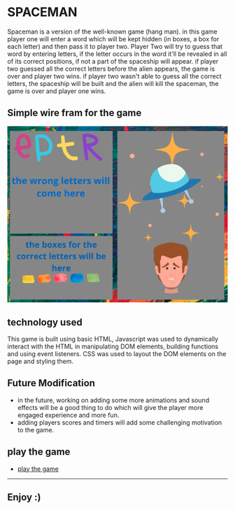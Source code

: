 # SPACEMAN

Spaceman is a version of the well-known game (hang man). in this game player one will enter a word which will be kept hidden (in boxes, a box for each letter) and then pass it to player two. Player Two will try to guess that word by entering letters, if the letter occurs in the word it'll be revealed in all of its correct positions, if not a part of the spaceship will appear. if player two guessed all the correct letters before the alien appears, the game is over and player two wins. if player two wasn't able to guess all the correct letters, the spaceship will be built and the alien will kill the spaceman, the game is over and player one wins.

## Simple wire fram for the game

![wire frame](wireFrame.png)

## technology used
This game is built using basic HTML, Javascript was used to dynamically interact with the HTML in manipulating DOM elements, building functions and using event listeners. CSS was used to layout the DOM elements on the page and styling them. 


## Future Modification

* in the future, working on adding some more animations and sound effects will be a good thing to do which will give the player more engaged experience and more fun.
* adding players scores and timers will add some challenging motivation to the game.

## play the game
- [play the game](https://anfalfadhil.github.io/Project1/the-project/index.html)
-------
## Enjoy :)
